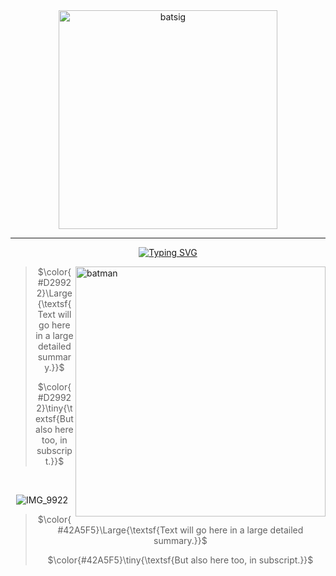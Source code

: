   <div align="center">

  <img src="https://images-wixmp-ed30a86b8c4ca887773594c2.wixmp.com/f/4430159a-24ce-4291-8254-173eb8dbfebb/d1ctfm5-53410e38-80b9-496a-aa49-de57fc157a5f.jpg/v1/fill/w_600,h_450,q_75,strp/bat_signal_by_balsavor_d1ctfm5-fullview.jpg?token=eyJ0eXAiOiJKV1QiLCJhbGciOiJIUzI1NiJ9.eyJzdWIiOiJ1cm46YXBwOjdlMGQxODg5ODIyNjQzNzNhNWYwZDQxNWVhMGQyNmUwIiwiaXNzIjoidXJuOmFwcDo3ZTBkMTg4OTgyMjY0MzczYTVmMGQ0MTVlYTBkMjZlMCIsIm9iaiI6W1t7ImhlaWdodCI6Ijw9NDUwIiwicGF0aCI6IlwvZlwvNDQzMDE1OWEtMjRjZS00MjkxLTgyNTQtMTczZWI4ZGJmZWJiXC9kMWN0Zm01LTUzNDEwZTM4LTgwYjktNDk2YS1hYTQ5LWRlNTdmYzE1N2E1Zi5qcGciLCJ3aWR0aCI6Ijw9NjAwIn1dXSwiYXVkIjpbInVybjpzZXJ2aWNlOmltYWdlLm9wZXJhdGlvbnMiXX0.FOIVXn9nvoFV59mzL3BQvJGycSiyOrjkl9nC_FzV4FU" alt="batsig" width="350">

  <hr>

  <a href="https://git.io/typing-svg"><img src="https://readme-typing-svg.demolab.com?font=Nabla&duration=3000&pause=300&center=true&width=435&lines=nananananananananananana;Batman!" alt="Typing SVG" title="Gordon, get the lights!"/></a>

  </div>

  <img src="https://images-wixmp-ed30a86b8c4ca887773594c2.wixmp.com/f/46e6b448-76a4-4f59-af76-185e8b320111/de2l26l-b90f000e-3cb4-4388-a60d-8850646114ae.png?token=eyJ0eXAiOiJKV1QiLCJhbGciOiJIUzI1NiJ9.eyJzdWIiOiJ1cm46YXBwOjdlMGQxODg5ODIyNjQzNzNhNWYwZDQxNWVhMGQyNmUwIiwiaXNzIjoidXJuOmFwcDo3ZTBkMTg4OTgyMjY0MzczYTVmMGQ0MTVlYTBkMjZlMCIsIm9iaiI6W1t7InBhdGgiOiJcL2ZcLzQ2ZTZiNDQ4LTc2YTQtNGY1OS1hZjc2LTE4NWU4YjMyMDExMVwvZGUybDI2bC1iOTBmMDAwZS0zY2I0LTQzODgtYTYwZC04ODUwNjQ2MTE0YWUucG5nIn1dXSwiYXVkIjpbInVybjpzZXJ2aWNlOmZpbGUuZG93bmxvYWQiXX0.MbJqkw6Q43a7TB2WN6QltSqxTl9_xc9Hye1ynNXckQM" alt="batman" title="smth creative here" width="400" align="right">


<div align="center">
  
> $\color{#D29922}\Large{\textsf{Text will go here in a large detailed summary.}}$
> 
> $\color{#D29922}\tiny{\textsf{But also here too, in subscript.}}$
>

<br>

![IMG_9922](https://github.com/user-attachments/assets/f85f6e89-a2b9-416c-8fed-b712cc4285c1)


> $\color{#42A5F5}\Large{\textsf{Text will go here in a large detailed summary.}}$
> 
> $\color{#42A5F5}\tiny{\textsf{But also here too, in subscript.}}$
>
